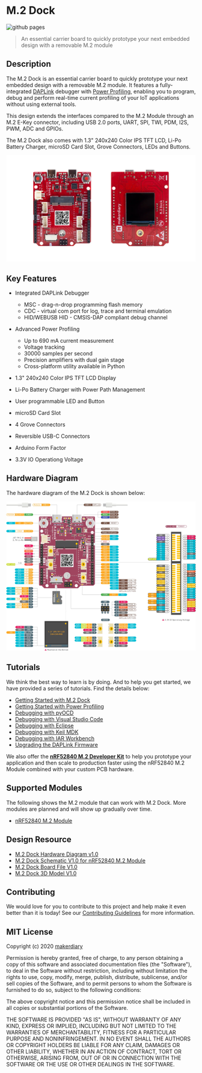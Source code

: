 # M.2 Dock

![github pages](https://github.com/makerdiary/m2-dock/workflows/github%20pages/badge.svg)

> An essential carrier board to quickly prototype your next embedded design with a removable M.2 module

## Description

The M.2 Dock is an essential carrier board to quickly prototype your next embedded design with a removable M.2 module. It features a fully-integrated [DAPLink](https://armmbed.github.io/DAPLink/) debugger with [Power Profiling](https://wiki.makerdiary.com/m2-dock/power-profiling), enabling you to program, debug and perform real-time current profiling of your IoT applications without using external tools.

This design extends the interfaces compared to the M.2 Module through an M.2 E-Key connector, including USB 2.0 ports, UART, SPI, TWI, PDM, I2S, PWM, ADC and GPIOs.

The M.2 Dock also comes with 1.3" 240x240 Color IPS TFT LCD, Li-Po Battery Charger, microSD Card Slot, Grove Connectors, LEDs and Buttons.

[![M.2 Dock image](docs/assets/images/m2-dock-prod.webp)](https://store.makerdiary.com/products/nrf52840-m2-developer-kit)

## Key Features

* Integrated DAPLink Debugger
	- MSC - drag-n-drop programming flash memory
	- CDC - virtual com port for log, trace and terminal emulation
	- HID/WEBUSB HID - CMSIS-DAP compliant debug channel

* Advanced Power Profiling
	- Up to 690 mA current measurement
	- Voltage tracking
	- 30000 samples per second
	- Precision amplifiers with dual gain stage
	- Cross-platform utility available in Python

* 1.3" 240x240 Color IPS TFT LCD Display
* Li-Po Battery Charger with Power Path Management
* User programmable LED and Button
* microSD Card Slot
* 4 Grove Connectors
* Reversible USB-C Connectors
* Arduino Form Factor
* 3.3V IO Operationg Voltage

## Hardware Diagram

The hardware diagram of the M.2 Dock is shown below:

<a href="https://wiki.makerdiary.com/m2-dock/resources/m2_dock_diagram_v1_0.pdf" target="_blank"><img alt="Click to download the PDF" src="docs/assets/images/m2-dock-diagram.webp"></a>

## Tutorials

We think the best way to learn is by doing. And to help you get started, we have provided a series of tutorials. Find the details below:

* [Getting Started with M.2 Dock](https://wiki.makerdiary.com/m2-dock/getting-started)
* [Getting Started with Power Profiling](https://wiki.makerdiary.com/m2-dock/power-profiling)
* [Debugging with pyOCD](https://wiki.makerdiary.com/m2-dock/debugging/pyocd)
* [Debugging with Visual Studio Code](https://wiki.makerdiary.com/m2-dock/debugging/vscode)
* [Debugging with Eclipse](https://wiki.makerdiary.com/m2-dock/debugging/eclipse)
* [Debugging with Keil MDK](https://wiki.makerdiary.com/m2-dock/debugging/keil-mdk)
* [Debugging with IAR Workbench](https://wiki.makerdiary.com/m2-dock/debugging/iar-ewarm)
* [Upgrading the DAPLink Firmware](https://wiki.makerdiary.com/m2-dock/upgrading)

We also offer the **[nRF52840 M.2 Developer Kit](https://store.makerdiary.com/products/nrf52840-m2-developer-kit)** to help you prototype your application and then scale to production faster using the nRF52840 M.2 Module combined with your custom PCB hardware.

## Supported Modules

The following shows the M.2 module that can work with M.2 Dock. More modules are planned and will show up gradually over time.

* [nRF52840 M.2 Module](https://store.makerdiary.com/products/nrf52840-m2-module)

## Design Resource

* [M.2 Dock Hardware Diagram v1.0](https://wiki.makerdiary.com/m2-dock/resources/m2_dock_diagram_v1_0.pdf)
* [M.2 Dock Schematic V1.0 for nRF52840 M.2 Module](https://wiki.makerdiary.com/m2-dock/resources/m2_dock_schematic_v1_0_for_nrf52840.pdf)
* [M.2 Dock Board File V1.0](https://wiki.makerdiary.com/m2-dock/resources/m2_dock_board_file_v1_0.pdf)
* [M.2 Dock 3D Model V1.0](https://wiki.makerdiary.com/m2-dock/resources/m2_dock_3d_model_v1_0.step)

## Contributing

We would love for you to contribute to this project and help make it even better than it is today! See our [Contributing Guidelines](https://wiki.makerdiary.com/m2-dock/CONTRIBUTING) for more information.

## MIT License

Copyright (c) 2020 [makerdiary](https://makerdiary.com)

Permission is hereby granted, free of charge, to any person obtaining a copy
of this software and associated documentation files (the "Software"), to deal
in the Software without restriction, including without limitation the rights
to use, copy, modify, merge, publish, distribute, sublicense, and/or sell
copies of the Software, and to permit persons to whom the Software is
furnished to do so, subject to the following conditions:

The above copyright notice and this permission notice shall be included in all
copies or substantial portions of the Software.

THE SOFTWARE IS PROVIDED "AS IS", WITHOUT WARRANTY OF ANY KIND, EXPRESS OR
IMPLIED, INCLUDING BUT NOT LIMITED TO THE WARRANTIES OF MERCHANTABILITY,
FITNESS FOR A PARTICULAR PURPOSE AND NONINFRINGEMENT. IN NO EVENT SHALL THE
AUTHORS OR COPYRIGHT HOLDERS BE LIABLE FOR ANY CLAIM, DAMAGES OR OTHER
LIABILITY, WHETHER IN AN ACTION OF CONTRACT, TORT OR OTHERWISE, ARISING FROM,
OUT OF OR IN CONNECTION WITH THE SOFTWARE OR THE USE OR OTHER DEALINGS IN THE
SOFTWARE.